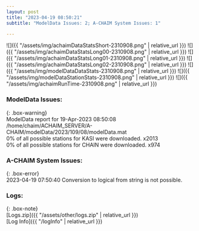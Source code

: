 ```yaml
---
layout: post
title: "2023-04-19 08:50:21"
subtitle: "ModelData Issues: 2; A-CHAIM System Issues: 1"

---
```


![]({{ "/assets/img/achaimDataStatsShort-2310908.png" | relative_url }})
![]({{ "/assets/img/achaimDataStatsLong00-2310908.png" | relative_url }})
![]({{ "/assets/img/achaimDataStatsLong01-2310908.png" | relative_url }})
![]({{ "/assets/img/achaimDataStatsLong02-2310908.png" | relative_url }})
![]({{ "/assets/img/modelDataDataStats-2310908.png" | relative_url }})
![]({{ "/assets/img/modelDataStationStats-2310908.png" | relative_url }})
![]({{ "/assets/img/achaimRunTime-2310908.png" | relative_url }})


### ModelData Issues:  
  
{: .box-warning}  
 ModelData report for 19-Apr-2023 08:50:08   
 /home/chaim/ACHAIM_SERVER/A-CHAIM/modelData/2023/109/08/modelData.mat   
 0% of all possible stations for KASI were downloaded. x2013   
 0% of all possible stations for CHAIN were downloaded. x974   
  
### A-CHAIM System Issues:  
  
{: .box-error}  
2023-04-19 07:50:40 Conversion to logical from string is not possible.  

### Logs:  
  
{: .box-note}  
[Logs.zip]({{ "/assets/other/logs.zip" | relative_url }})  
[Log Info]({{ "/logInfo" | relative_url }})  
